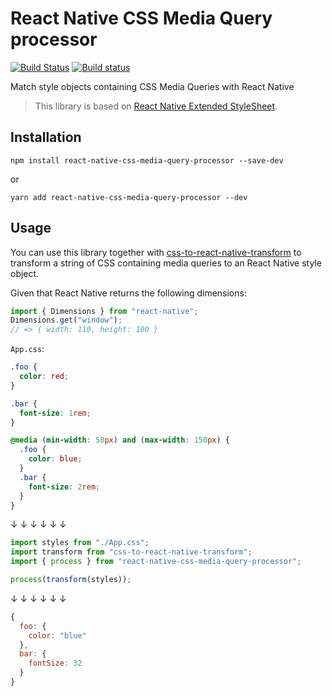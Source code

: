 # React Native CSS Media Query processor

[![Build Status](https://travis-ci.org/kristerkari/react-native-css-media-query-processor.svg?branch=master)](https://travis-ci.org/kristerkari/react-native-css-media-query-processor)
[![Build status](https://ci.appveyor.com/api/projects/status/1itowtpn7a51rc5x/branch/master?svg=true)](https://ci.appveyor.com/project/kristerkari/react-native-css-media-query-processor/branch/master)

Match style objects containing CSS Media Queries with React Native

> This library is based on [React Native Extended StyleSheet](https://github.com/vitalets/react-native-extended-stylesheet).

## Installation

```
npm install react-native-css-media-query-processor --save-dev
```

or

```
yarn add react-native-css-media-query-processor --dev
```

## Usage

You can use this library together with [css-to-react-native-transform](https://github.com/kristerkari/css-to-react-native-transform) to transform a string of CSS containing media queries to an React Native style object.

Given that React Native returns the following dimensions:

```js
import { Dimensions } from "react-native";
Dimensions.get("window");
// => { width: 110, height: 100 }
```

`App.css`:

```css
.foo {
  color: red;
}

.bar {
  font-size: 1rem;
}

@media (min-width: 50px) and (max-width: 150px) {
  .foo {
    color: blue;
  }
  .bar {
    font-size: 2rem;
  }
}
```

↓ ↓ ↓ ↓ ↓ ↓

```js
import styles from "./App.css";
import transform from "css-to-react-native-transform";
import { process } from "react-native-css-media-query-processor";

process(transform(styles));
```

↓ ↓ ↓ ↓ ↓ ↓

```js
{
  foo: {
    color: "blue"
  },
  bar: {
    fontSize: 32
  }
}
```
